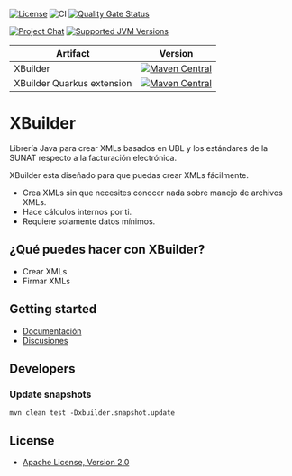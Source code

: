 [![License](https://img.shields.io/github/license/project-openubl/xbuilder?logo=apache)](https://www.apache.org/licenses/LICENSE-2.0)
![CI](https://github.com/project-openubl/xbuilder/workflows/CI/badge.svg)
[![Quality Gate Status](https://sonarcloud.io/api/project_badges/measure?project=project-openubl_xbuilder&metric=alert_status)](https://sonarcloud.io/dashboard?id=project-openubl_xbuilder)

[![Project Chat](https://img.shields.io/badge/zulip-join_chat-brightgreen.svg?style=for-the-badge&logo=zulip)](https://projectopenubl.zulipchat.com/)
[![Supported JVM Versions](https://img.shields.io/badge/JVM-11--17-brightgreen.svg?style=for-the-badge&logo=Java)](https://github.com/project-openubl/xbuilder/actions/runs/472762588/)

| Artifact                   | Version                                                                                                                                                                              |
|----------------------------|--------------------------------------------------------------------------------------------------------------------------------------------------------------------------------------|
| XBuilder                   | [![Maven Central](https://img.shields.io/maven-central/v/io.github.project-openubl/xbuilder)](https://search.maven.org/artifact/io.github.project-openubl/xbuilder/)                 |
| XBuilder Quarkus extension | [![Maven Central](https://img.shields.io/maven-central/v/io.github.project-openubl/quarkus-xbuilder)](https://search.maven.org/artifact/io.github.project-openubl/quarkus-xbuilder/) |

# XBuilder

Librería Java para crear XMLs basados en UBL y los estándares de la SUNAT respecto a la facturación electrónica.

XBuilder esta diseñado para que puedas crear XMLs fácilmente.

- Crea XMLs sin que necesites conocer nada sobre manejo de archivos XMLs.
- Hace cálculos internos por ti.
- Requiere solamente datos mínimos.

## ¿Qué puedes hacer con XBuilder?

- Crear XMLs
- Firmar XMLs

## Getting started

- [Documentación](https://project-openubl.github.io)
- [Discusiones](https://github.com/project-openubl/xbuilder/discussions)

## Developers

### Update snapshots

```shell
mvn clean test -Dxbuilder.snapshot.update
```

## License

- [Apache License, Version 2.0](https://www.apache.org/licenses/LICENSE-2.0)
